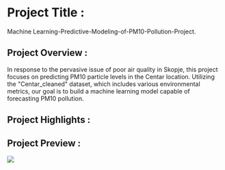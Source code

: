 # Project Title :
Machine Learning-Predictive-Modeling-of-PM10-Pollution-Project.

## Project Overview :
In response to the pervasive issue of poor air quality in Skopje, this project focuses on predicting PM10 particle levels in the Centar location. 
Utilizing the "Centar_cleaned" dataset, which includes various environmental metrics, our goal is to build a machine learning model capable of forecasting PM10 pollution. 

## Project Highlights :
  
## Project Preview :
<img src="Images/Do not reject H0.png">
